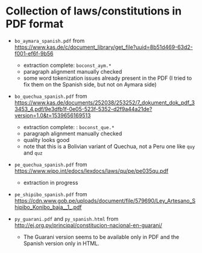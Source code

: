 # Collection of laws/constitutions in PDF format

- `bo_aymara_spanish.pdf` from <https://www.kas.de/c/document_library/get_file?uuid=8b51d469-63d2-f001-ef6f-9b56>
  - extraction complete: `boconst_aym.*`
  - paragraph alignment manually checked
  - some word tokenization issues already present in the PDF (I tried to fix them on the Spanish side, but not on Aymara side)
  
- `bo_quechua_spanish.pdf` from <https://www.kas.de/documents/252038/253252/7_dokument_dok_pdf_33453_4.pdf/9e3dfb1f-0e05-523f-5352-d2f9a44a21de?version=1.0&t=1539656169513>
  - extraction complete: : `boconst_que.*`
  - paragraph alignment manually checked
  - quality looks good
  - note that this is a Bolivian variant of Quechua, not a Peru one like `quy` and `quz`
  
- `pe_quechua_spanish.pdf` from <https://www.wipo.int/edocs/lexdocs/laws/qu/pe/pe035qu.pdf>
  - extraction in progress
  
- `pe_shipibo_spanish.pdf` from <https://cdn.www.gob.pe/uploads/document/file/579690/Ley_Artesano_Shipibo_Konibo_baja__1_.pdf>

- `py_guarani.pdf` and `py_spanish.html` from <http://ej.org.py/principal/constitucion-nacional-en-guarani/>
  - The Guarani version seems to be available only in PDF and the Spanish version only in HTML.
